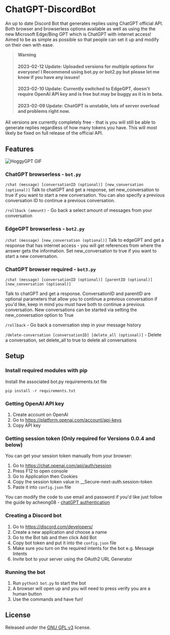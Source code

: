# ChatGPT-DiscordBot

An up to date Discord Bot that generates replies using ChatGPT official API. Both browser and browserless options available as well as using the the new Microsoft Edge/Bing GPT which is ChatGPT with internet access!
Aimed to be as simple as possible so that people can set it up and modify on their own with ease.

> **Warning**
> #### 2023-02-12 Update: Uploaded versions for multiple options for everyone! I Recommend using bot.py or bot2.py but please let me know if you have any issues!
> #### 2023-02-10 Update: Currently switched to EdgeGPT, doesn't require OpenAI API key and is free but may be buggy as it is in beta.
> #### 2023-02-09 Update: ChatGPT is unstable, lots of server overload and problems right now. 

All versions are currently completely free - that is you will still be able to generate replies regardless of how many tokens you have. This will most likely be fixed on full release of the official API.

## Features
![HoggyGPT GIF](https://user-images.githubusercontent.com/72218862/210123549-83357527-0dc9-49a8-bb79-93a6f596850f.gif)

### ChatGPT browserless - `bot.py`

`/chat (message) [conversationID (optional)] [new_conversation (optional)]` Talk to chatGPT and get a response, set new_conversation to true if you want to start a new conversation. You can also specify a previous conversation ID to continue a previous conversation.

`/rollback (amount)` - Go back a select amount of messages from your conversation


### EdgeGPT browserless - `bot2.py`

`/chat (message) [new_conversation (optional)]` Talk to edgeGPT and get a response that has internet access - you will get references from where the answer gets the information. Set new_conversation to true if you want to start a new conversation. 

### ChatGPT browser required - `bot3.py`
`/chat (message) [conversationID (optional)] [parentID (optional)] [new_conversation (optional)]`

Talk to chatGPT and get a response. ConversationID and parentID are optional parameters that allow you to continue a previous conversation if you'd like, keep in mind you must have both to continue a previous conversation. New conversations can be started via setting the new_conversation option to True

`/rollback` - Go back a conversation step in your message history

`/delete-conversation [conversationID] [delete_all (optional)]` - Delete a conversation, set delete_all to true to delete all conversations

## Setup

### Install required modules with pip 
Install the associated bot.py requirements.txt file

`pip install -r requirements.txt`

### Getting OpenAI API key
1. Create account on OpenAI
2. Go to https://platform.openai.com/account/api-keys
3. Copy API key

### Getting session token (Only required for Versions 0.0.4 and below)

You can get your session token manually from your browser:

1. Go to https://chat.openai.com/api/auth/session
2. Press F12 to open console
3. Go to Application then Cookies
4. Copy the session token value in __Secure-next-auth.session-token
5. Paste it into `config.json` file

You can modify the code to use email and password if you'd like just follow the guide by acheong08 - [chatGPT authentication](https://github.com/acheong08/ChatGPT/wiki/Setup)

### Creating a Discord bot
1. Go to https://discord.com/developers/
2. Create a new application and choose a name
3. Go to the Bot tab and then click Add Bot
4. Copy bot token and put it into the `config.json` file
5. Make sure you turn on the required intents for the bot e.g. Message Intents
6. Invite bot to your server using the OAuth2 URL Generator

### Running the bot
1. Run `python3 bot.py` to start the bot
2. A browser will open up and you will need to press verify you are a human button
3. Use the commands and have fun! 

## License

Released under the [GNU GPL v3](https://www.gnu.org/licenses/gpl-3.0.en.html) license.

